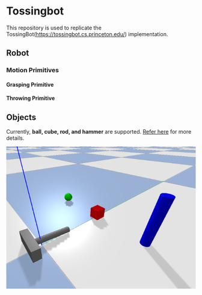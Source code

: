 # Tossingbot
This repository is used to replicate the TossingBot(https://tossingbot.cs.princeton.edu/) implementation.

## Robot

### Motion Primitives

#### Grasping Primitive

#### Throwing Primitive

## Objects

Currently, **ball, cube, rod, and hammer** are supported. [Refer here](tossingbot/envs/pybullet/utils/objects_utils.py) for more details.

![Objects](https://github.com/cc299792458/Tossingbot/blob/main/images/objects.png)
